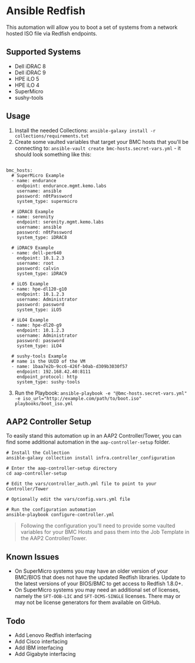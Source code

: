 # Ansible Redfish

This automation will allow you to boot a set of systems from a network hosted ISO file via Redfish endpoints.

## Supported Systems

- Dell iDRAC 8
- Dell iDRAC 9
- HPE iLO 5
- HPE iLO 4
- SuperMicro
- sushy-tools

## Usage

1. Install the needed Collections: `ansible-galaxy install -r collections/requirements.txt`
2. Create some vaulted variables that target your BMC hosts that you'll be connecting to: `ansible-vault create bmc-hosts.secret-vars.yml` - it should look something like this:

```yaml=

bmc_hosts:
  # SuperMicro Example
  - name: endurance
    endpoint: endurance.mgmt.kemo.labs
    username: ansible
    password: n0tPassword
    system_type: supermicro

  # iDRAC8 Example
  - name: serenity
    endpoint: serenity.mgmt.kemo.labs
    username: ansible
    password: n0tPassword
    system_type: iDRAC8

  # iDRAC9 Example
  - name: dell-per640
    endpoint: 10.1.2.3
    username: root
    password: calvin
    system_type: iDRAC9

  # iLO5 Example
  - name: hpe-dl120-g10
    endpoint: 10.1.2.3
    username: Administrator
    password: password
    system_type: iLO5

  # iLO4 Example
  - name: hpe-dl20-g9
    endpoint: 10.1.2.3
    username: Administrator
    password: password
    system_type: iLO4

  # sushy-tools Example
  # name is the UUID of the VM
  - name: 1baa7e2b-9cc6-426f-b0ab-d309b3030f57
    endpoint: 192.168.42.40:8111
    endpoint_protocol: http
    system_type: sushy-tools
```

3. Run the Playbook: `ansible-playbook -e "@bmc-hosts.secret-vars.yml" -e iso_url="http://example.com/path/to/boot.iso" playbooks/boot_iso.yml`

## AAP2 Controller Setup

To easily stand this automation up in an AAP2 Controller/Tower, you can find some additional automation in the `aap-controller-setup` folder.

```bash=
# Install the Collection
ansible-galaxy collection install infra.controller_configuration

# Enter the aap-controller-setup directory
cd aap-controller-setup

# Edit the vars/controller_auth.yml file to point to your Controller/Tower

# Optionally edit the vars/config.vars.yml file

# Run the configuration automation
ansible-playbook configure-controller.yml
```

> Following the configuration you'll need to provide some vaulted variables for your BMC Hosts and pass them into the Job Template in the AAP2 Controller/Tower.

## Known Issues

- On SuperMicro systems you may have an older version of your BMC/BIOS that does not have the updated Redfish libraries.  Update to the latest versions of your BIOS/BMC to get access to Redfish 1.8.0+.
- On SuperMicro systems you may need an additional set of licenses, namely the `SFT-OOB-LIC` and `SFT-DCMS-SINGLE` licenses.  There may or may not be license generators for them available on GitHub.

## Todo

- Add Lenovo Redfish interfacing
- Add Cisco interfacing
- Add IBM interfacing
- Add Gigabyte interfacing